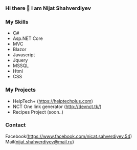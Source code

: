 ### Hi there 👋 I am Nijat Shahverdiyev

<!--
**Nicat13/Nicat13** is a ✨ _special_ ✨ repository because its `README.md` (this file) appears on your GitHub profile.

Here are some ideas to get you started:

- 🔭 I’m currently working on ...
- 🌱 I’m currently learning ...
- 👯 I’m looking to collaborate on ...
- 🤔 I’m looking for help with ...
- 💬 Ask me about ...
- 📫 How to reach me: ...
- 😄 Pronouns: ...
- ⚡ Fun fact: ...
-->

### My Skills
- C#
- Asp.NET Core
- MVC
- Blazor
- Javascript
- Jquery
- MSSQL
- Html
- CSS
### My Projects
- HelpTech+ (https://helptechplus.com)
- NCT One link generator (http://devnct.tk/)
- Recipes Project (soon..)


### Contact
Facebook(https://www.facebook.com/nicat.sahverdiyev.54)
Mail(nijat.shahverdiyev@mail.ru)
